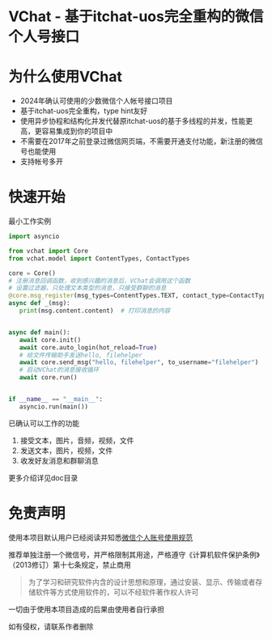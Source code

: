 # VChat - 基于itchat-uos完全重构的微信个人号接口

# 为什么使用VChat

- 2024年确认可使用的少数微信个人帐号接口项目
- 基于itchat-uos完全重构，type hint友好
- 使用异步协程和结构化并发代替原itchat-uos的基于多线程的并发，性能更高，更容易集成到你的项目中
- 不需要在2017年之前登录过微信网页端，不需要开通支付功能，新注册的微信号也能使用
- 支持帐号多开

# 快速开始

最小工作实例

```python
import asyncio

from vchat import Core
from vchat.model import ContentTypes, ContactTypes

core = Core()
# 注册消息回调函数，收到感兴趣的消息后，VChat会调用这个函数
# 设置过滤器，只处理文本类型的消息，只接受群聊的消息
@core.msg_register(msg_types=ContentTypes.TEXT, contact_type=ContactTypes.CHATROOM)
async def _(msg):
   print(msg.content.content)  # 打印消息的内容


async def main():
   await core.init()
   await core.auto_login(hot_reload=True)
   # 给文件传输助手发送hello, filehelper
   await core.send_msg("hello, filehelper", to_username="filehelper")
   # 启动VChat的消息接收循环
   await core.run()


if __name__ == "__main__":
   asyncio.run(main())
```

已确认可以工作的功能

1. 接受文本，图片，音频，视频，文件
2. 发送文本，图片，视频，文件
3. 收发好友消息和群聊消息

更多介绍详见doc目录
# 免责声明

使用本项目默认用户已经阅读并知悉[微信个人账号使用规范](https://weixin.qq.com/cgi-bin/readtemplate?&t=page/agreement/personal_account&lang=zh_CN)

推荐单独注册一个微信号，并严格限制其用途，严格遵守《计算机软件保护条例》（2013修订）第十七条规定，禁止商用
> 为了学习和研究软件内含的设计思想和原理，通过安装、显示、传输或者存储软件等方式使用软件的，可以不经软件著作权人许可

一切由于使用本项目造成的后果由使用者自行承担

如有侵权，请联系作者删除
